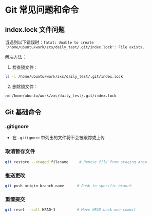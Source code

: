 # Git 常见问题和命令

## index.lock 文件问题
当遇到以下错误时：`fatal: Unable to create '/home/ubuntu/work/zxs/daily_test/.git/index.lock': File exists.`

解决方法：
1. 检查锁文件：
```bash
ls -l /home/ubuntu/work/zxs/daily_test/.git/index.lock
```
2. 删除锁文件：
```bash
rm /home/ubuntu/work/zxs/daily_test/.git/index.lock
```

## Git 基础命令

### .gitignore
- 在 `.gitignore` 中列出的文件将不会被跟踪或上传

### 取消暂存文件
```bash
git restore --staged filename     # Remove file from staging area
```

### 推送更改
```bash
git push origin branch_name      # Push to specific branch
```

### 重置提交
```bash
git reset --soft HEAD~1          # Move HEAD back one commit
```